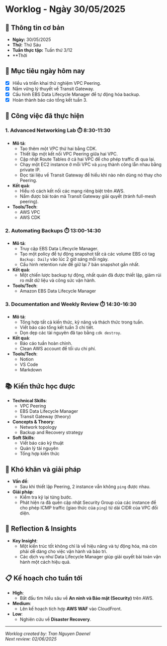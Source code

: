 # Worklog - Ngày 30/05/2025

## 📅 Thông tin cơ bản

- **Ngày:** 30/05/2025  
- **Thứ:** Thứ Sáu  
- **Tuần thực tập:** Tuần thứ 3/12  
- **Thời

## 🎯 Mục tiêu ngày hôm nay
- [x] Hiểu và triển khai thử nghiệm VPC Peering.
- [x] Nắm vững lý thuyết về Transit Gateway.
- [x] Cấu hình EBS Data Lifecycle Manager để tự động hóa backup.
- [x] Hoàn thành báo cáo tổng kết tuần 3.

## 💼 Công việc đã thực hiện
### 1. Advanced Networking Lab ⏱️ 8:30-11:30
- **Mô tả**:
  - Tạo thêm một VPC thứ hai bằng CDK.
  - Thiết lập một kết nối VPC Peering giữa hai VPC.
  - Cập nhật Route Tables ở cả hai VPC để cho phép traffic đi qua lại.
  - Chạy một EC2 instance ở mỗi VPC và `ping` thành công lẫn nhau bằng private IP.
  - Đọc tài liệu về Transit Gateway để hiểu khi nào nên dùng nó thay cho Peering.
- **Kết quả**:
  - Hiểu rõ cách kết nối các mạng riêng biệt trên AWS.
  - Nắm được bài toán mà Transit Gateway giải quyết (tránh full-mesh peering).
- **Tools/Tech**:
  - AWS VPC
  - AWS CDK

### 2. Automating Backups ⏱️ 13:00-14:30
- **Mô tả**:
  - Truy cập EBS Data Lifecycle Manager.
  - Tạo một policy để tự động snapshot tất cả các volume EBS có tag `Backup: Daily` vào lúc 2 giờ sáng mỗi ngày.
  - Cấu hình retention rule để giữ lại 7 bản snapshot gần nhất.
- **Kết quả**:
  - Một chiến lược backup tự động, nhất quán đã được thiết lập, giảm rủi ro mất dữ liệu và công sức vận hành.
- **Tools/Tech**:
  - Amazon EBS Data Lifecycle Manager

### 3. Documentation and Weekly Review ⏱️ 14:30-16:30
- **Mô tả**:
  - Tổng hợp tất cả kiến thức, kỹ năng và thách thức trong tuần.
  - Viết báo cáo tổng kết tuần 3 chi tiết.
  - Dọn dẹp các tài nguyên đã tạo bằng `cdk destroy`.
- **Kết quả**:
  - Báo cáo tuần hoàn chỉnh.
  - Clean AWS account để tối ưu chi phí.
- **Tools/Tech**:
  - Notion
  - VS Code
  - Markdown

## 📚 Kiến thức học được
- **Technical Skills**:
  - VPC Peering
  - EBS Data Lifecycle Manager
  - Transit Gateway (theory)
- **Concepts & Theory**:
  - Network topology
  - Backup and Recovery strategy
- **Soft Skills**:
  - Viết báo cáo kỹ thuật
  - Quản lý tài nguyên
  - Tổng hợp kiến thức

## 🚧 Khó khăn và giải pháp
- **Vấn đề**:
  - Sau khi thiết lập Peering, 2 instance vẫn không `ping` được nhau.
- **Giải pháp**:
  - Kiểm tra kỹ lại từng bước.
  - Phát hiện ra đã quên cập nhật Security Group của các instance để cho phép ICMP traffic (giao thức của `ping`) từ dải CIDR của VPC đối diện.

## 💭 Reflection & Insights
- **Key Insight**:
  - Một kiến trúc tốt không chỉ là về hiệu năng và tự động hóa, mà còn phải dễ dàng cho việc vận hành và bảo trì.
  - Các dịch vụ như Data Lifecycle Manager giúp giải quyết bài toán vận hành một cách hiệu quả.

## 📋 Kế hoạch cho tuần tới
- **High**:
  - Bắt đầu tìm hiểu sâu về **An ninh và Bảo mật (Security)** trên AWS.
- **Medium**:
  - Lên kế hoạch tích hợp **AWS WAF** vào CloudFront.
- **Low**:
  - Nghiên cứu về **Disaster Recovery**.
---
*Worklog created by: Tran Nguyen Daenel*  
*Next review: 02/06/2025*